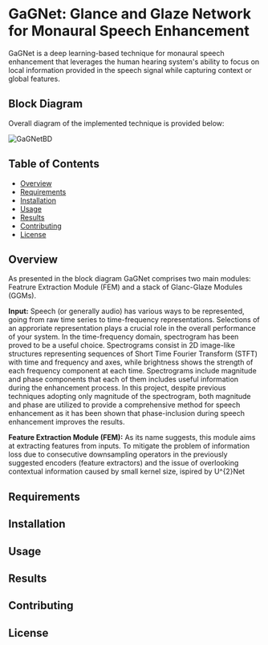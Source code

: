 # GaGNet: Glance and Glaze Network for Monaural Speech Enhancement

GaGNet is a deep learning-based technique for monaural speech enhancement that leverages the human hearing system's ability to focus on local information provided in the speech signal while capturing context or global features.

## Block Diagram
Overall diagram of the implemented technique is provided below: 

![GaGNetBD](https://github.com/mohammadr8za/Glance-and-Glaze-s-README/assets/72736177/6d2053f6-8425-48c4-bb2b-34d7810a426a)

## Table of Contents
- [Overview](#Overview)
- [Requirements](#requirements)
- [Installation](#installation)
- [Usage](#usage)
- [Results](#results)
- [Contributing](#contributing)
- [License](#license)

## Overview
As presented in the block diagram GaGNet comprises two main modules: Featrure Extraction Module (FEM) and a stack of Glanc-Glaze Modules (GGMs). 

**Input:** Speech (or generally audio) has various ways to be represented, going from raw time series to time-frequency representations. Selections of an approriate representation plays a crucial role in the overall performance of your system. In the time-frequency domain, spectrogram has been proved to be a useful choice. Spectrograms consist in 2D image-like structures representing sequences of Short Time Fourier Transform (STFT) with time and frequency and axes, while brightness shows the strength of each frequency component at each time. Spectrograms include magnitude and phase components that each of them includes useful information during the enhancement process. In this project, despite previous techniques adopting only magnitude of the spectrogram, both magnitude and phase are utilized to provide a comprehensive method for speech enhancement as it has been shown that phase-inclusion during speech enhancement improves the results.

**Feature Extraction Module (FEM):** As its name suggests, this module aims at extracting features from inputs. To mitigate the problem of information loss due to consecutive downsampling operators in the previously suggested encoders (feature extractors) and the issue of overlooking contextual information caused by small kernel size, ispired by U^{2}Net 
## Requirements

## Installation

## Usage

## Results

## Contributing

## License
